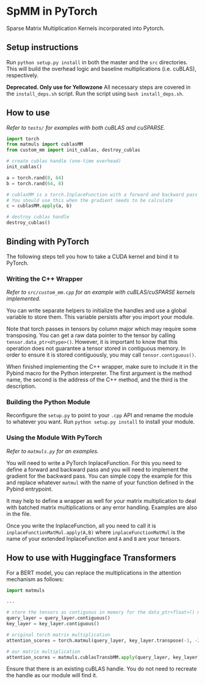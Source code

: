 # SpMM in PyTorch
Sparse Matrix Multiplication Kernels incorporated into Pytorch.

## Setup instructions

Run `python setup.py install` in both the master and the `src` directories.
This will build the overhead logic and baseline multiplications (i.e. cuBLAS), respectively.

**Deprecated. Only use for Yellowzone**
All necessary steps are covered in the `install_deps.sh` script.
Run the script using `bash install_deps.sh`.

## How to use
*Refer to `tests/` for examples with both cuBLAS and cuSPARSE.*

```python
import torch
from matmuls import cublasMM
from custom_mm import init_cublas, destroy_cublas

# create cublas handle (one-time overhead)
init_cublas()

a = torch.rand(8, 64)
b = torch.rand(64, 8)

# cublasMM is a torch.InplaceFunction with a forward and backward pass
# You should use this when the gradient needs to be calculate
c = cublasMM.apply(a, b)

# destroy cublas handle
destroy_cublas()
```

## Binding with PyTorch
The following steps tell you how to take a CUDA kernel and bind it to PyTorch.

### Writing the C++ Wrapper
*Refer to `src/custom_mm.cpp` for an example with cuBLAS/cuSPARSE kernels implemented.*

You can write separate helpers to initialize the handles and use a global variable to store them. This variable persists after you import your module.

Note that torch passes in tensors by column major which may require some transposing. You can get a raw data pointer to the tensor by calling `tensor.data_ptr<dtype>()`. However, it is important to know that this operation does not guarantee a tensor stored in contiguous memory. In order to ensure it is stored contiguously, you may call `tensor.contiguous()`.

When finished implementing the C++ wrapper, make sure to include it in the Pybind macro for the Python interpreter. The first argument is the method name, the second is the address of the C++ method, and the third is the description.

### Building the Python Module
Reconfigure the `setup.py` to point to your `.cpp` API and rename the module to whatever you want.
Run `python setup.py install` to install your module.

### Using the Module With PyTorch
*Refer to `matmuls.py` for an examples.*

You will need to write a PyTorch InplaceFunction. For this you need to define a forward and backward pass and you will need to implement the gradient for the backward pass. You can simple copy the example for this and replace whatever `matmul` with the name of your function defined in the Pybind entrypoint.

It may help to define a wrapper as well for your matrix multiplication to deal with batched matrix multiplications or any error handling. Examples are also in the file.

Once you write the InplaceFunction, all you need to call it is `inplaceFunctionMatMul.apply(A,B)` where `inplaceFunctionMatMul` is the name of your extended InplaceFunction and `A` and `B` are your tensors.

## How to use with Huggingface Transformers
For a BERT model, you can replace the multiplications in the attention mechanism as follows:

```python
import matmuls

...

# store the tensors as contiguous in memory for the data_ptr<float>() method.
query_layer = query_layer.contiguous()
key_layer = key_layer.contiguous()

# original torch matrix multiplication
attention_scores = torch.matmul(query_layer, key_layer.transpose(-1, -2))

# our matrix multiplication
attention_scores = matmuls.cublasTransbMM.apply(query_layer, key_layer)
```

Ensure that there is an existing cuBLAS handle. You do not need to recreate the handle as our module will find it.



